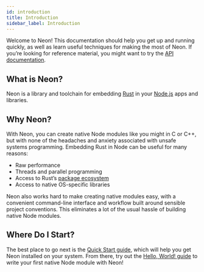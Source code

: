 ```yaml
---
id: introduction
title: Introduction
sidebar_label: Introduction
---
```


Welcome to Neon! This documentation should help you get up and running quickly, as well as learn useful techniques for making the most of Neon. If you’re looking for reference material, you might want to try the [API documentation](https://docs.rs/neon).

## What is Neon?

Neon is a library and toolchain for embedding [Rust](https://www.rust-lang.org/en-US/) in your [Node.js](https://nodejs.org) apps and libraries.

## Why Neon?

With Neon, you can create native Node modules like you might in C or C++, but with none of the headaches and anxiety associated with unsafe systems programming. Embedding Rust in Node can be useful for many reasons:

- Raw performance
- Threads and parallel programming
- Access to Rust’s [package ecosystem](https://crates.io)
- Access to native OS-specific libraries

Neon also works hard to make creating native modules easy, with a convenient command-line interface and workflow built around sensible project conventions. This eliminates a lot of the usual hassle of building native Node modules.

## Where Do I Start?

The best place to go next is the [Quick Start guide](quick-start.md), which will help you get Neon installed on your system. From there, try out the [Hello, World! guide](hello-world.md) to write your first native Node module with Neon!
